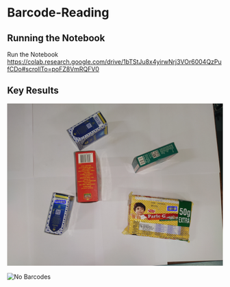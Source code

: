 # Barcode-Reading
## Running the Notebook
Run the Notebook https://colab.research.google.com/drive/1bTStJu8x4yirwNrj3VOr6004QzPufCDo#scrollTo=poFZ8VmRQFV0

## Key Results
![Detected Barcodes](img/full_barcode.jpg?raw=true "Detected Barcodes")

![No Barcodes](img/no_barcodes.jpg?raw=true "No Barcodes")
